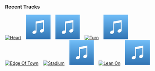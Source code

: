 ### Recent Tracks
[<img src='https://lastfm.freetls.fastly.net/i/u/300x300/974a150953fa414329e5f55e6a030c8c.png' width='16%' height='16%' alt='Heart'>](https://www.last.fm/music/flor/_/heart)&nbsp;&nbsp;&nbsp;&nbsp;[<img src='https://github.com/atfinke/atfinke/blob/master/placeholder.jpeg?raw=true' width='16%' height='16%' alt='Come On Eileen'>](https://www.last.fm/music/dexys%2bmidnight%2brunners/_/come%2bon%2beileen)&nbsp;&nbsp;&nbsp;&nbsp;[<img src='https://github.com/atfinke/atfinke/blob/master/placeholder.jpeg?raw=true' width='16%' height='16%' alt='Hold On'>](https://www.last.fm/music/flor/_/hold%2bon)&nbsp;&nbsp;&nbsp;&nbsp;[<img src='https://lastfm.freetls.fastly.net/i/u/300x300/c90eb87813b55926353a0435b67107bf.png' width='16%' height='16%' alt='Turn'>](https://www.last.fm/music/the%2bwombats/_/turn)&nbsp;&nbsp;&nbsp;&nbsp;[<img src='https://github.com/atfinke/atfinke/blob/master/placeholder.jpeg?raw=true' width='16%' height='16%' alt='Tangerine Skies'>](https://www.last.fm/music/edwin%2braphael/_/tangerine%2bskies)&nbsp;&nbsp;&nbsp;&nbsp;<br>[<img src='https://lastfm.freetls.fastly.net/i/u/300x300/fe68e8793c49a351c22cac4a2d8d8215.png' width='16%' height='16%' alt='Edge Of Town'>](https://www.last.fm/music/middle%2bkids/_/edge%2bof%2btown)&nbsp;&nbsp;&nbsp;&nbsp;[<img src='https://lastfm.freetls.fastly.net/i/u/300x300/869d3fe6d0244532d56283b3bd8a939d.png' width='16%' height='16%' alt='Stadium'>](https://www.last.fm/music/hallway%2bswimmers/_/stadium)&nbsp;&nbsp;&nbsp;&nbsp;[<img src='https://github.com/atfinke/atfinke/blob/master/placeholder.jpeg?raw=true' width='16%' height='16%' alt='Get Back'>](https://www.last.fm/music/wolf%2bsaga/_/get%2bback)&nbsp;&nbsp;&nbsp;&nbsp;[<img src='https://lastfm.freetls.fastly.net/i/u/300x300/fd9428cb2191fdd3cb775ae000813b3b.png' width='16%' height='16%' alt='Lean On'>](https://www.last.fm/music/major%2blazer/_/lean%2bon)&nbsp;&nbsp;&nbsp;&nbsp;[<img src='https://github.com/atfinke/atfinke/blob/master/placeholder.jpeg?raw=true' width='16%' height='16%' alt='Find'>](https://www.last.fm/music/shallou/_/find)&nbsp;&nbsp;&nbsp;&nbsp;<br>